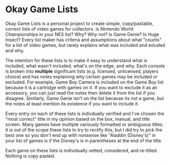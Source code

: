 # Okay Game Lists
Okay Game Lists is a personal project to create simple, copy/pastable, correct lists of video games for collectors. Is Nintendo World Championships in your NES list? Why? Why not? Is Game Genie? Is Huge Insect? Every list maker has criteria and assumptions about what "counts" for a list of video games, but rarely explains what was included and exluded and why.

The intention for these lists is to make it easy to understand what is included, what wasn't included, what's on the edge, and why. Each console is broken into **multiple** significant lists (e.g. licensed, unlicensed, players choice) and has notes explaining why certain games may be included or excluded. For example, Game Boy Camera is included on the Game Boy list because it is a cartridge with games on it. If you want to exclude it as an accessory, you can just read the notes then delete it from the list if you disagree. Similarly, Game Genie isn't on the list because its not a game, but the notes at least mention its existence if you want to include it.

Every entry on each of these lists is indivdually verified and I've chosen the "most correct" title in my opinion based on the box, manual, and title screen. Many games have multiple variously formatted or ambiguous titles. It is out of the scope these lists to try to rectify this, but I did try to pick the best one so you don't end up with nonsense like "Aladdin (Disney's)" in your list of games is if the Disney's is in parentheses at the end of the title.

Each game on these lists is individually vetted, considered, and re-titled. Nothing is copy pasted.
